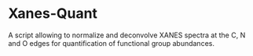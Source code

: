 # Xanes-Quant
A script allowing to normalize and deconvolve XANES spectra at the C, N and O edges for quantification of functional group abundances.

